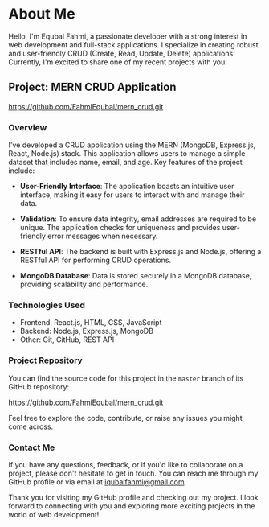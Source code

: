 # About Me

Hello, I'm Equbal Fahmi, a passionate developer with a strong interest in web development and full-stack applications. I specialize in creating robust and user-friendly CRUD (Create, Read, Update, Delete) applications. Currently, I'm excited to share one of my recent projects with you:

## Project: MERN CRUD Application

https://github.com/FahmiEqubal/mern_crud.git

### Overview

I've developed a CRUD application using the MERN (MongoDB, Express.js, React, Node.js) stack. This application allows users to manage a simple dataset that includes name, email, and age. Key features of the project include:

- **User-Friendly Interface**: The application boasts an intuitive user interface, making it easy for users to interact with and manage their data.

- **Validation**: To ensure data integrity, email addresses are required to be unique. The application checks for uniqueness and provides user-friendly error messages when necessary.

- **RESTful API**: The backend is built with Express.js and Node.js, offering a RESTful API for performing CRUD operations.

- **MongoDB Database**: Data is stored securely in a MongoDB database, providing scalability and performance.

### Technologies Used

- Frontend: React.js, HTML, CSS, JavaScript
- Backend: Node.js, Express.js, MongoDB
- Other: Git, GitHub, REST API

### Project Repository

You can find the source code for this project in the `master` branch of its GitHub repository:

https://github.com/FahmiEqubal/mern_crud.git

Feel free to explore the code, contribute, or raise any issues you might come across.

### Contact Me

If you have any questions, feedback, or if you'd like to collaborate on a project, please don't hesitate to get in touch. You can reach me through my GitHub profile or via email at iqubalfahmi@gmail.com.

Thank you for visiting my GitHub profile and checking out my project. I look forward to connecting with you and exploring more exciting projects in the world of web development!
